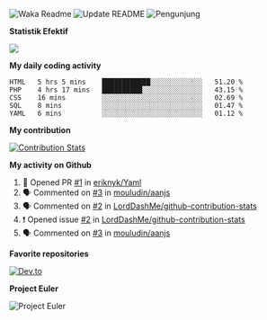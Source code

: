 ![Waka Readme](https://github.com/mzaini30/mzaini30/workflows/Waka%20Readme/badge.svg)
![Update README](https://github.com/mzaini30/mzaini30/workflows/Update%20README/badge.svg)
![Pengunjung](https://visitor-badge.laobi.icu/badge?page_id=mzaini30.mzaini30)

**Statistik Efektif**

<a href="https://mzaini30.js.org/efektif/"><img src="https://mzaini30.nasihosting.com/efektif/badge.php/1"></a>

**My daily coding activity**

<!--START_SECTION:waka-->
```text
HTML   5 hrs 5 mins    ████████████░░░░░░░░░░░░░   51.20 % 
PHP    4 hrs 17 mins   ██████████░░░░░░░░░░░░░░░   43.15 % 
CSS    16 mins         ░░░░░░░░░░░░░░░░░░░░░░░░░   02.69 % 
SQL    8 mins          ░░░░░░░░░░░░░░░░░░░░░░░░░   01.47 % 
YAML   6 mins          ░░░░░░░░░░░░░░░░░░░░░░░░░   01.12 %
```
<!--END_SECTION:waka-->

**My contribution**

[![Contribution Stats](https://github-contribution-stats.vercel.app/api/?username=mzaini30)](https://github.com/LordDashMe/github-contribution-stats/)

**My activity on Github**

<!--START_SECTION:activity-->
1. 💪 Opened PR [#1](https://github.com//eriknyk/Yaml/pull/1) in [eriknyk/Yaml](https://github.com//eriknyk/Yaml)
2. 🗣 Commented on [#3](https://github.com//mouludin/aanjs/issues/3) in [mouludin/aanjs](https://github.com//mouludin/aanjs)
3. 🗣 Commented on [#2](https://github.com//LordDashMe/github-contribution-stats/issues/2) in [LordDashMe/github-contribution-stats](https://github.com//LordDashMe/github-contribution-stats)
4. ❗️ Opened issue [#2](https://github.com//LordDashMe/github-contribution-stats/issues/2) in [LordDashMe/github-contribution-stats](https://github.com//LordDashMe/github-contribution-stats)
5. 🗣 Commented on [#3](https://github.com//mouludin/aanjs/issues/3) in [mouludin/aanjs](https://github.com//mouludin/aanjs)
<!--END_SECTION:activity-->

**Favorite repositories**

[![Dev.to](https://github-readme-stats.vercel.app/api/pin/?username=LordDashMe&repo=github-contribution-stats)](https://github.com/LordDashMe/github-contribution-stats)

**Project Euler**

![Project Euler](https://projecteuler.net/profile/mzaini30.png)
